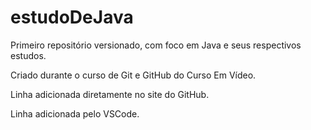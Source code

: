 # estudoDeJava
 Primeiro repositório versionado, com foco em Java e seus respectivos estudos.

 Criado durante o curso de Git e GitHub do Curso Em Vídeo.

Linha adicionada diretamente no site do GitHub.

Linha adicionada pelo VSCode.
